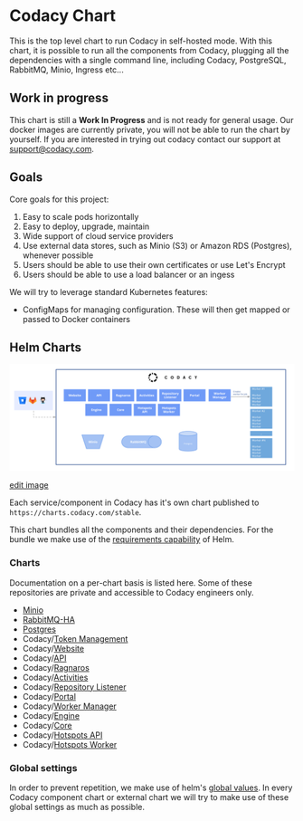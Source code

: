 # Codacy Chart

This is the top level chart to run Codacy in self-hosted mode.
With this chart, it is possible to run all the components from Codacy,
plugging all the dependencies with a single command line, including Codacy,
PostgreSQL, RabbitMQ, Minio, Ingress etc...

## Work in progress

This chart is still a **Work In Progress** and is not ready for general usage. Our docker images are currently private,
you will not be able to run the chart by yourself. If you are
interested in trying out codacy contact our support at support@codacy.com.

## Goals

Core goals for this project:

1.  Easy to scale pods horizontally
2.  Easy to deploy, upgrade, maintain
3.  Wide support of cloud service providers
4.  Use external data stores, such as Minio (S3) or Amazon RDS (Postgres), whenever possible
5.  Users should be able to use their own certificates or use Let's Encrypt
6.  Users should be able to use a load balancer or an ingess

We will try to leverage standard Kubernetes features:

*   ConfigMaps for managing configuration. These will then get mapped or passed to Docker containers

## Helm Charts

![Helm Chart Structure](./images/charts.png)

[edit image](https://docs.google.com/drawings/d/1o7z3L8XnnNjHBOTWKHiIYUkBP3DDiogdUyxNdUfzyfY/edit)

Each service/component in Codacy has it's own chart published to `https://charts.codacy.com/stable`.

This chart bundles all the components and their dependencies. For the bundle we make use of the
[requirements capability](https://helm.sh/docs/chart_best_practices/#requirements-files)
of Helm.

### Charts

Documentation on a per-chart basis is listed here.
Some of these repositories are private and accessible to Codacy engineers only.

*   [Minio](https://github.com/helm/charts/tree/master/stable/minio)
*   [RabbitMQ-HA](https://github.com/helm/charts/tree/master/stable/rabbitmq-ha)
*   [Postgres](https://github.com/helm/charts/tree/master/stable/postgresql)
*   Codacy/[Token Management](https://bitbucket.org/qamine/token-management/src/master/.helm/)
*   Codacy/[Website](https://bitbucket.org/qamine/codacy-website/src/master/.helm/)
*   Codacy/[API](https://bitbucket.org/qamine/codacy-website/src/master/.helm/)
*   Codacy/[Ragnaros](https://bitbucket.org/qamine/ragnaros/src/master/.helm/)
*   Codacy/[Activities](https://bitbucket.org/qamine/codacy-activities/src/master/.helm/)
*   Codacy/[Repository Listener](https://bitbucket.org/qamine/repository-listener/src/master/.helm/)
*   Codacy/[Portal](https://bitbucket.org/qamine/portal/src/master/.helm/)
*   Codacy/[Worker Manager](https://bitbucket.org/qamine/worker-manager/src/master/.helm/)
*   Codacy/[Engine](https://bitbucket.org/qamine/codacy-worker/src/master/.helm/)
*   Codacy/[Core](https://bitbucket.org/qamine/codacy-core/src/master/.helm/)
*   Codacy/[Hotspots API](https://bitbucket.org/qamine/hotspots-api/src/master/.helm/)
*   Codacy/[Hotspots Worker](https://bitbucket.org/qamine/hotspots-worker/src/master/.helm/)

### Global settings

In order to prevent repetition, we make use of helm's [global values](https://helm.sh/docs/developing_charts/#global-values). In every
Codacy component chart or external chart we will try to make use of
these global settings as much as possible.
